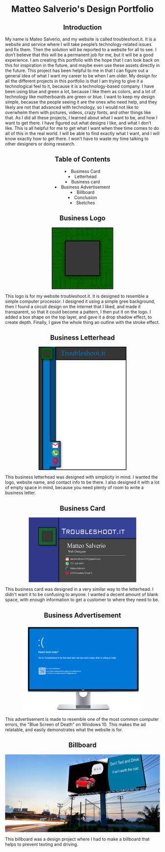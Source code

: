 <style>
	h1 { text-align: center}
	h2 { text-align: center}
	li { text-align: center}
	.picture {
  display: block;
  margin-left: auto;
  margin-right: auto;
}
</style>

<h1>Matteo Salverio's Design Portfolio</h1>
<h2>Introduction</h2>
<p>My name is Mateo Salverio, and my website is called troubleshoot.it. It is a website and service where I will take people’s technology-related issues and fix them. Then the solution will be reported to a website for all to see. I don’t believe that this will be a permanent job for me, but it will be a good experience.
	I am creating this portfolio with the hope that I can look back on this for inspiration in the future, and maybe even use these assets directly in the future. This project has been helpful to me in that I can figure out a general idea of what I want my career to be when I am older.
	My design for all the different projects in this portfolio is that I am trying to give it a technological feel to it, because it is a technology-based company. I have been using blue and green a lot, because I like them as colors, and a lot of technology like motherboards are green or blue. I want to keep my design simple, because the people seeing it are the ones who need help, and they likely are not that advanced with technology, so I would not like to overwhelm them with pictures, videos, crazy fonts, and other things like that.
	As I did all these projects, I learned about what I want to be, and how I want to get there. I have figured out what designs I like, and what I don’t like. This is all helpful for me to get what I want when thee time comes to do all of this in the real world. I will be able to find exactly what I want, and I will know exactly how to get there. I won’t have to waste my time talking to other designers or doing research.
</p>

<h2>Table of Contents</h2>
<li>Business Card
	<li>Letterhead
		<li>Business card
			<li>Business Advertisement
				<li>Billboard
					<li>Conclusion
						<li>Sketches</li>
<h2>Business Logo</h2>
<img src="https://github.com/MatteoSalverio/DesignPortfolio/blob/gh-pages/photos/Logo.png?raw=true" width="200" height="200" align="center" alt="Business Logo" class="picture">
<p>This logo is for my website troubleshoot.it. It is designed to resemble a simple computer processor. I designed it using a simple gree background, then I found a circuit design on the internet that I liked, and made it transparent, so that it could become a pattern, I then put it on the logo. I added a box shape on the top layer, and gave it a drop shadow effect, to create depth. Finally, I gave the whole thing an outline with the stroke effect.</p>
<h2>Business Letterhead</h2>
<img src="https://github.com/MatteoSalverio/DesignPortfolio/blob/gh-pages/photos/Letterhead.png?raw=true" height="400" align="center" alt="Business Letterhead" class="picture">
<p>This business letterhead was designed with simplicity in mind. I wanted the logo, website name, and contact info to be there. I also designed it with a lot of empty space in mind, because you need plenty of room to write a business letter.</p>

<h2>Business Card</h2>
<img src="https://github.com/MatteoSalverio/DesignPortfolio/blob/gh-pages/photos/Business%20Card.png?raw=true" width="350" align="center" alt="Business Card" class="picture">
<p>This business card was designed in a very similar way to the letterhead. I didn't want it to be confusing to anyone. I wanted a decent amount of blank space, with enough information to get a customer to where they need to be.</p>

<h2>Business Advertisement</h2>
<img src="https://github.com/MatteoSalverio/DesignPortfolio/blob/gh-pages/photos/Advertisement.png?raw=true" width="400" class="picture">
<p>This advertisement is made to resemble one of the most common computer errors, the "Blue Screen of Death" on Windows 10. This makes the ad relatable, and easily demonstrates what the website is for.</p>

<h2>Billboard</h2>
<img src="https://github.com/MatteoSalverio/DesignPortfolio/blob/gh-pages/photos/Billboard.png?raw=true" width="600" class="picture">
<p>This billboard was a design project where I had to make a billboard that helps to prevent texting and driving.</p>
